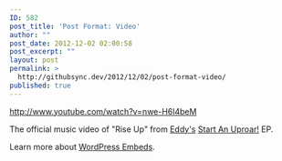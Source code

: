 ```yaml
---
ID: 582
post_title: 'Post Format: Video'
author: ""
post_date: 2012-12-02 02:00:58
post_excerpt: ""
layout: post
permalink: >
  http://githubsync.dev/2012/12/02/post-format-video/
published: true
---
```

http://www.youtube.com/watch?v=nwe-H6l4beM

The official music video of "Rise Up" from <a title="Eddy Music" href="http://eddymusic.com/" target="_blank">Eddy's</a> <a title="Eddy - Start An Uproar! EP" href="http://bit.ly/bVmAyI" target="_blank">Start An Uproar!</a> EP.

Learn more about <a title="WordPress Embeds" href="http://codex.wordpress.org/Embeds" target="_blank">WordPress Embeds</a>.